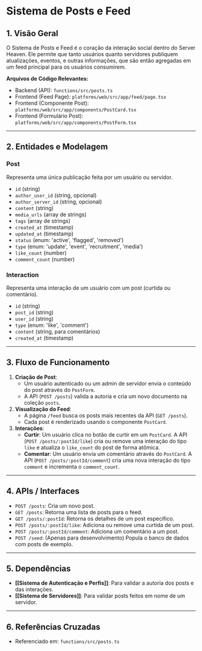 # Sistema de Posts e Feed

## 1. Visão Geral

O Sistema de Posts e Feed é o coração da interação social dentro do Server Heaven. Ele permite que tanto usuários quanto servidores publiquem atualizações, eventos, e outras informações, que são então agregadas em um feed principal para os usuários consumirem.

**Arquivos de Código Relevantes:**
*   Backend (API): `functions/src/posts.ts`
*   Frontend (Feed Page): `platforms/web/src/app/feed/page.tsx`
*   Frontend (Componente Post): `platforms/web/src/app/components/PostCard.tsx`
*   Frontend (Formulário Post): `platforms/web/src/app/components/PostForm.tsx`

---

## 2. Entidades e Modelagem

### Post
Representa uma única publicação feita por um usuário ou servidor.

*   `id` (string)
*   `author_user_id` (string, opcional)
*   `author_server_id` (string, opcional)
*   `content` (string)
*   `media_urls` (array de strings)
*   `tags` (array de strings)
*   `created_at` (timestamp)
*   `updated_at` (timestamp)
*   `status` (enum: 'active', 'flagged', 'removed')
*   `type` (enum: 'update', 'event', 'recruitment', 'media')
*   `like_count` (number)
*   `comment_count` (number)

### Interaction
Representa uma interação de um usuário com um post (curtida ou comentário).

*   `id` (string)
*   `post_id` (string)
*   `user_id` (string)
*   `type` (enum: 'like', 'comment')
*   `content` (string, para comentários)
*   `created_at` (timestamp)

---

## 3. Fluxo de Funcionamento

1.  **Criação de Post**:
    *   Um usuário autenticado ou um admin de servidor envia o conteúdo do post através do `PostForm`.
    *   A API (`POST /posts`) valida a autoria e cria um novo documento na coleção `posts`.
2.  **Visualização do Feed**:
    *   A página `/feed` busca os posts mais recentes da API (`GET /posts`).
    *   Cada post é renderizado usando o componente `PostCard`.
3.  **Interações**:
    *   **Curtir**: Um usuário clica no botão de curtir em um `PostCard`. A API (`POST /posts/:postId/like`) cria ou remove uma interação do tipo `like` e atualiza o `like_count` do post de forma atômica.
    *   **Comentar**: Um usuário envia um comentário através do `PostCard`. A API (`POST /posts/:postId/comment`) cria uma nova interação do tipo `comment` e incrementa o `comment_count`.

---

## 4. APIs / Interfaces

*   `POST /posts`: Cria um novo post.
*   `GET /posts`: Retorna uma lista de posts para o feed.
*   `GET /posts/:postId`: Retorna os detalhes de um post específico.
*   `POST /posts/:postId/like`: Adiciona ou remove uma curtida de um post.
*   `POST /posts/:postId/comment`: Adiciona um comentário a um post.
*   `POST /seed`: (Apenas para desenvolvimento) Popula o banco de dados com posts de exemplo.

---

## 5. Dependências

*   **[[Sistema de Autenticação e Perfis]]**: Para validar a autoria dos posts e das interações.
*   **[[Sistema de Servidores]]**: Para validar posts feitos em nome de um servidor.

---

## 6. Referências Cruzadas

*   Referenciado em: `functions/src/posts.ts` 